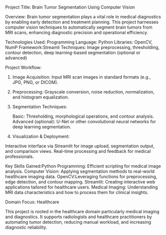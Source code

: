 Project Title: Brain Tumor Segmentation Using Computer Vision

Overview:
Brain tumor segmentation plays a vital role in medical diagnostics by enabling early detection and treatment planning. This project harnesses computer vision techniques to automatically segment brain tumors from MRI scans, enhancing diagnostic precision and operational efficiency.

Technologies Used: Programming Language: Python Libraries: OpenCV, NumP Framework:Streamli Techniques: Image preprocessing, thresholding, contour detection, deep learning-based segmentation (optional or advanced)

Project Workflow:

1. Image Acquisition: Input MRI scan images in standard formats (e.g., JPG, PNG, or DICOM).
2. Preprocessing: Grayscale conversion, noise reduction, normalization, and histogram equalization.
3. Segmentation Techniques:

   Basic: Thresholding, morphological operations, and contour analysis.
   Advanced (optional): U-Net or other convolutional neural networks for deep learning segmentation.
4. Visualization & Deployment:

  Interactive interface via Streamlit for image upload, segmentation output, and comparison views.
  Real-time processing and feedback for medical professionals.

Key Skills Gained:Python Programming: Efficient scripting for medical image analysis.
Computer Vision: Applying segmentation methods to real-world healthcare imaging data.
OpenCV:Leveraging functions for preprocessing, edge detection, and contour mapping.
Streamlit: Creating interactive web applications tailored for healthcare users.
Medical Imaging: Understanding MRI data characteristics and how to process them for clinical insights.

Domain Focus: Healthcare

This project is rooted in the healthcare domain particularly medical imaging and diagnostics. It supports radiologists and healthcare practitioners by automating tumor detection, reducing manual workload, and increasing diagnostic reliability.
